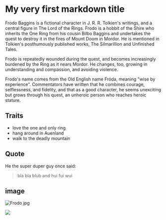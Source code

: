 # My very first markdown title
Frodo Baggins is a fictional character in J. R. R. Tolkien's writings, and a central figure in The Lord of the Rings. Frodo is a hobbit of the Shire who inherits the One Ring from his cousin Bilbo Baggins and undertakes the quest to destroy it in the fires of Mount Doom in Mordor. He is mentioned in Tolkien's posthumously published works, The Silmarillion and Unfinished Tales.

Frodo is repeatedly wounded during the quest, and becomes increasingly burdened by the Ring as it nears Mordor. He changes, too, growing in understanding and compassion, and avoiding violence.

Frodo's name comes from the Old English name Fróda, meaning "wise by experience". Commentators have written that he combines courage, selflessness, and fidelity, and that as a good character, he seems unexciting but grows through his quest, an unheroic person who reaches heroic stature. 
## Traits
* love the one and only ring
* hang around in Auenland
* walk to the deadly mountain

## Quote
He the super duper guy once said:
> bla bla blub and 
> hui fui wui

## image
![Frodo jpg](https://upload.wikimedia.org/wikipedia/en/c/ca/BakshiFrodo.JPG)


<img src="https://upload.wikimedia.org/wikipedia/en/c/ca/BakshiFrodo.JPG"/>
